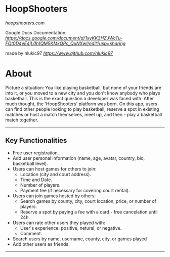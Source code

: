 # HoopShooters
 _hoopshooters.com_

Google Docs Documentation: 
_https://docs.google.com/document/d/1xyKK3HZJWcTu-FQt0D4eE4jL0h1QM5KMkQPc_QuNXwI/edit?usp=sharing_

made by nlukic97 
_https://www.github.com/nlukic97_

# About
Picture a situation: You like playing basketball, but none of your friends are into it, or you moved to a new city and 
you don't know anybody who plays basketball. This is the exact question a developer was faced with. After much 
thought, the 'HoopShooters' platform was born.
On this app, users can find other people looking to play basketball, reserve a spot in existing matches or host a match themselves, meet up, and then - play a basketball match together.

---

## Key Functionalities
- Free user registration.
- Add user personal information (name, age, avatar, country, bio, basketball level).
- Users can host games for others to join:
    - Location (city and court address).
    - Time and Date.
    - Number of players.
    - Payment fee (if necessary for covering court rental).
- Users can join games hosted by others:
    - Search games by county, city, court location, price, or number of players.
    - Reserve a spot by paying a fee with a card - free cancelation until 24h.
- Users can rate other users they played with:
    - User's experience: positive, netural, or negative.
    - Comment.
- Search users by name, username, county, city, or games played
- Add other users as friends

---
